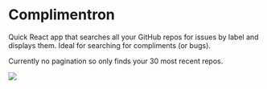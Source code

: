 # Complimentron

Quick React app that searches all your GitHub repos for issues by label and displays them. Ideal for searching for compliments (or bugs).

Currently no pagination so only finds your 30 most recent repos.

![](https://user-images.githubusercontent.com/9408641/72635142-0577e100-3954-11ea-8d9d-c6d46a7b4a5f.png)
